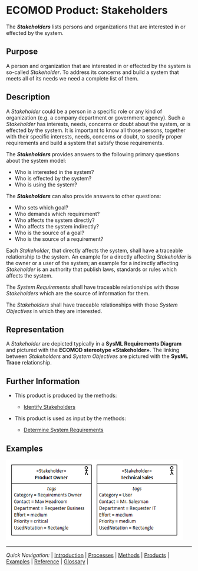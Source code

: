 # ECOMOD Product: Stakeholders

The **_Stakeholders_** lists persons and organizations that are interested in or effected by the system.


## Purpose

A person and organization that are interested in or effected by the system is so-called _Stakeholder_. To address its concerns and build a system that meets all of its needs we need a complete list of them.


## Description

A _Stakeholder_ could be a person in a specific role or any kind of organization (e.g. a company department or government agency). Such a _Stakeholder_ has interests, needs, concerns or doubt about the system, or is effected by the system. It is important to know all those persons, together with their specific interests, needs, concerns or doubt, to specify proper requirements and build a system that satisfy those requirements.

The **_Stakeholders_** provides answers to the following primary questions about the system model:

+ Who is interested in the system?
+ Who is effected by the system?
+ Who is using the system?

The **_Stakeholders_** can also provide answers to other questions:

+ Who sets which goal?
+ Who demands which requirement?
+ Who affects the system directly?
+ Who affects the system indirectly?
+ Who is the source of a goal?
+ Who is the source of a requirement?

Each _Stakeholder_, that directly affects the system, shall have a traceable relationship to the system. An example for a directly affecting _Stakeholder_ is the owner or a user of the system; an example for a indirectly affecting _Stakeholder_ is an authority that publish laws, standards or rules which affects the system.

The _System Requirements_ shall have traceable relationships with those _Stakeholders_ which are the source of information for them.

The _Stakeholders_ shall have traceable relationships with those _System Objectives_ in which they are interested.


## Representation

A _Stakeholder_ are depicted typically in a **SysML Requirements Diagram** and pictured with the **ECOMOD stereotype «Stakeholder»**. The linking between _Stakeholders_ and _System Objectives_ are pictured with the **SysML Trace** relationship.


## Further Information

+ This product is produced by the methods:
  - [Identify Stakeholders](method_stakeholders.md)

+ This product is used as input by the methods:
  - [Determine System Requirements](method_system-requirements.md)

## Examples

![Example Stakeholders](images/en-ecomod-sample-stakeholder.png)

---
_Quick Navigation:_ | [Introduction](index.md) | [Processes](processes.md) | [Methods](methods.md) | [Products](products.md) | [Examples](examples.md) | [Reference](quick-reference.md) | [Glossary](glossary.md) |
